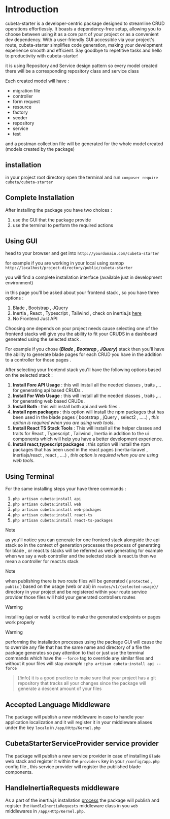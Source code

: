 # Introduction

cubeta-starter is a developer-centric package designed to streamline CRUD operations effortlessly. It boasts a
dependency-free setup, allowing you to choose between using it as a core part of your project or as a convenient dev
dependency. With a user-friendly GUI accessible via your project's route, cubeta-starter simplifies code generation,
making your development experience smooth and efficient. Say goodbye to repetitive tasks and hello to productivity with
cubeta-starter!

it is using Repository and Service design pattern so every model created there will be a corresponding repository
class and service class

Each created model will have :

- migration file
- controller
- form request
- resource
- factory
- seeder
- repository
- service
- test

and a postman collection file will be generated for the whole model created (models created by the package)

## installation

in your project root directory open the terminal and run `composer require cubeta/cubeta-starter`

## Complete Installation

After installing the package you have two choices :

1. use the GUI that the package provide
2. use the terminal to perform the required actions

## Using GUI

head to your browser and get into `http://yourdomain.com/cubeta-starter`

for example if you are working in your local using xampp `http://localhost/project-directory/public/cubeta-starter`

you will find a complete installation interface (available just in development environment)

in this page you'll be asked about your frontend stack , so you have three options :

1. Blade , Bootstrap , JQuery
2. Inertia , React , Typescript , Tailwind , check on inertia.js [here](https://inertiajs.com/)
3. No Frontend Just API

Choosing one depends on your project needs cause selecting one of the frontend stacks will give you the ability to fit
your CRUDS in a dashboard generated using the selected stack .

For example if you chose **(_Blade , Bootsrap , JQuery_)**  stack then you'll have the ability to generate blade pages
for each CRUD you have in the addition to a controller for those pages .

After selecting your frontend stack you'll have the following options based on the selected stack :

1. **Install Fore API Usage** : this will install all the needed classes , traits ,... for generating api based CRUDs .
2. **Install For Web Usage** : this will install all the needed classes , traits ,... for generating web based CRUDs .
3. **Install Both** : this will install both api and web files .
4. **install npm packages** : this option will install the npm packages that has been used in the blade pages (
   bootstrap , jQuery , select2 , .....) ,
   _this option is required when you are using web tools_.
5. **Install React TS Stack Tools** : This will install all the helper classes and traits for React , Typescript ,
   Tailwind , Inertia in addition to the ui components which will help you have a better development experience.
6. **Install react,typescript packages** : this option will install the npm packages that has been used in the react
   pages (inertia-laravel , inertiajs/react , react , ....) , _this option is required when you are using web tools_.

## Using Terminal

For the same installing steps your have three commands :

1. `php artisan cubeta:install api`
2. `php artisan cubeta:install web`
3. `php artisan cubeta:install web-packages`
4. `php artisan cubeta:install react-ts`
5. `php artisan cubeta:install react-ts-packages`

> [!note]
> as you'll notice you can generate for one frontend stack alongside the api stack so in the context of generation
> processes the process of generating for blade , or react.ts stacks will be referred as web generating
> for example when we say a web controller and the selected stack is react.ts then we mean a controller for react.ts
> stack

> [!note]
> when publishing there is two route files will be generated ( `protected` , `public` ) based on the usage (web or api)
> in `routes/v1/{selected-usage}/` directory in your project and be registered within your route service provider
> those files will hold your generated controllers routes

> [!warning]
> installing (api or web) is critical to make the generated endpoints or pages work properly


> [!warning]
> performing the installation processes using the package GUI will cause the to override any file that has the same name
> and directory of a file the package generates so pay attention to that or just use the terminal commands which have
> the `--force` tag to override any similar files and without it your files will stay
> _example_ : `php artisan cubeta:install api --force`


> [!info]
> it is a good practice to make sure that your project has a git repository that tracks all your changes since the
> package will generate a descent amount of your files

## Accepted Language Middleware

The package will publish a new middleware in case to handle your application localization and it will register it in
your middleware aliases under the key `locale` in `/app/Http/Kernel.php`

## CubetaStarterServiceProvider service provider

The package will publish a new service provider in case of installing `Blade` web stack and register it within
the `providers` key in your `/config/app.php` config file , this service provider will register the published blade
components.

## HandleInertiaRequests middleware

As a part of the inertia.js installation [process](https://inertiajs.com/server-side-setup#middleware) the package will
publish and register the `HandleInertiaRequests` middleware class in you `web` middlewares in `/app/Http/Kernel.php`.



